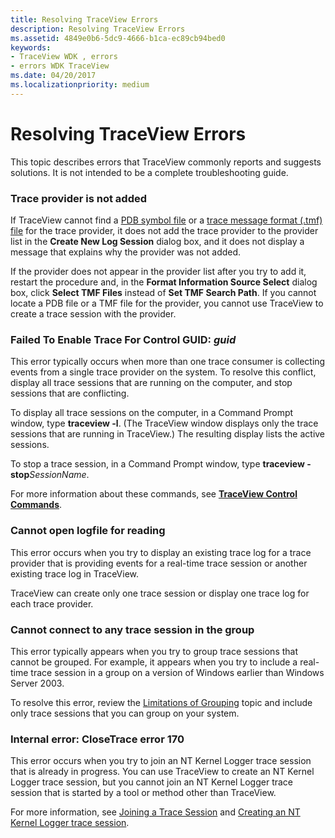 ```yaml
---
title: Resolving TraceView Errors
description: Resolving TraceView Errors
ms.assetid: 4849e0b6-5dc9-4666-b1ca-ec89cb94bed0
keywords:
- TraceView WDK , errors
- errors WDK TraceView
ms.date: 04/20/2017
ms.localizationpriority: medium
---
```


# Resolving TraceView Errors


This topic describes errors that TraceView commonly reports and suggests solutions. It is not intended to be a complete troubleshooting guide.

### <span id="trace_provider_is_not_added"></span><span id="TRACE_PROVIDER_IS_NOT_ADDED"></span>Trace provider is not added

If TraceView cannot find a [PDB symbol file](pdb-symbol-files.md) or a [trace message format (.tmf) file](trace-message-format-file.md) for the trace provider, it does not add the trace provider to the provider list in the **Create New Log Session** dialog box, and it does not display a message that explains why the provider was not added.

If the provider does not appear in the provider list after you try to add it, restart the procedure and, in the **Format Information Source Select** dialog box, click **Select TMF Files** instead of **Set TMF Search Path**. If you cannot locate a PDB file or a TMF file for the provider, you cannot use TraceView to create a trace session with the provider.

### <span id="failed_to_enable_trace_for_control_guid__guid"></span><span id="FAILED_TO_ENABLE_TRACE_FOR_CONTROL_GUID__GUID"></span>Failed To Enable Trace For Control GUID: *guid*

This error typically occurs when more than one trace consumer is collecting events from a single trace provider on the system. To resolve this conflict, display all trace sessions that are running on the computer, and stop sessions that are conflicting.

To display all trace sessions on the computer, in a Command Prompt window, type **traceview -l**. (The TraceView window displays only the trace sessions that are running in TraceView.) The resulting display lists the active sessions.

To stop a trace session, in a Command Prompt window, type **traceview -stop***SessionName*.

For more information about these commands, see [**TraceView Control Commands**](traceview-control-commands.md).

### <span id="cannot_open_logfile_for_reading"></span><span id="CANNOT_OPEN_LOGFILE_FOR_READING"></span>Cannot open logfile for reading

This error occurs when you try to display an existing trace log for a trace provider that is providing events for a real-time trace session or another existing trace log in TraceView.

TraceView can create only one trace session or display one trace log for each trace provider.

### <span id="cannot_connect_to_any_trace_session_in_the_group"></span><span id="CANNOT_CONNECT_TO_ANY_TRACE_SESSION_IN_THE_GROUP"></span>Cannot connect to any trace session in the group

This error typically appears when you try to group trace sessions that cannot be grouped. For example, it appears when you try to include a real-time trace session in a group on a version of Windows earlier than Windows Server 2003.

To resolve this error, review the [Limitations of Grouping](limitations-of-grouping.md) topic and include only trace sessions that you can group on your system.

### <span id="internal_error__closetrace_error_170"></span><span id="INTERNAL_ERROR__CLOSETRACE_ERROR_170"></span>Internal error: CloseTrace error 170

This error occurs when you try to join an NT Kernel Logger trace session that is already in progress. You can use TraceView to create an NT Kernel Logger trace session, but you cannot join an NT Kernel Logger trace session that is started by a tool or method other than TraceView.

For more information, see [Joining a Trace Session](joining-a-trace-session.md) and [Creating an NT Kernel Logger trace session](creating-an-nt-kernel-logger-trace-session.md).

 

 





